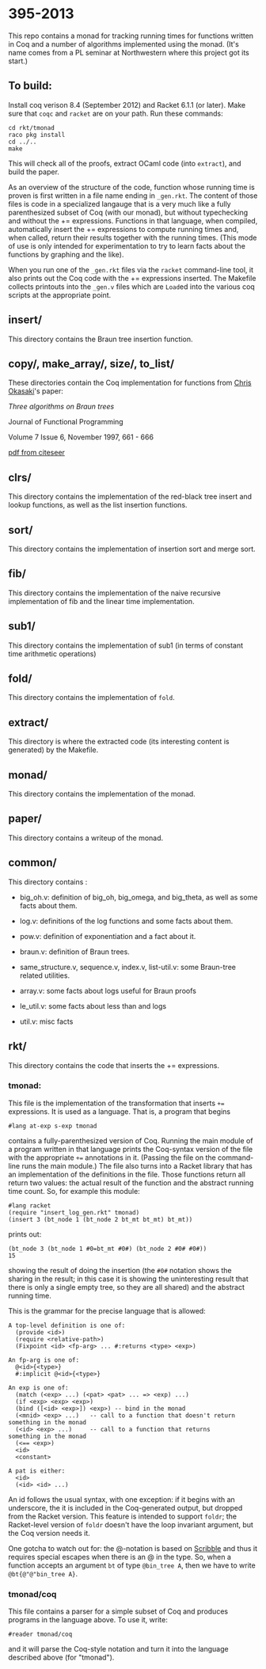 395-2013
========

This repo contains a monad for tracking running times for functions
written in Coq and a number of algorithms implemented using the monad.
(It's name comes from a PL seminar at Northwestern where this project
got its start.)

## To build:

Install coq verison 8.4 (September 2012) and Racket 6.1.1 (or
later). Make sure that `coqc` and `racket` are on your path. Run these
commands:

    cd rkt/tmonad
    raco pkg install
    cd ../..
    make

This will check all of the proofs, extract OCaml code (into
`extract`), and build the paper.

As an overview of the structure of the code, function whose running
time is proven is first written in a file name ending in
`_gen.rkt`. The content of those files is code in a specialized
langauge that is a very much like a fully parenthesized subset of Coq
(with our monad), but without typechecking and without the +=
expressions. Functions in that language, when compiled, automatically
insert the += expressions to compute running times and, when called,
return their results together with the running times. (This mode of
use is only intended for experimentation to try to learn facts about
the functions by graphing and the like).

When you run one of the `_gen.rkt` files via the `racket` command-line
tool, it also prints out the Coq code with the += expressions
inserted. The Makefile collects printouts into the `_gen.v` files
which are `Load`ed into the various coq scripts at the appropriate
point.

## insert/ 

This directory contains the Braun tree insertion function.

## copy/, make_array/, size/, to_list/

These directories contain the Coq implementation for functions from
[Chris Okasaki](http://www.usma.edu/eecs/SitePages/Chris%20Okasaki.aspx)'s
paper:

_Three algorithms on Braun trees_

Journal of Functional Programming

Volume 7 Issue 6, November 1997, 661 - 666

[pdf from citeseer](http://citeseerx.ist.psu.edu/viewdoc/download?doi=10.1.1.52.6090&rep=rep1&type=pdf)

## clrs/

This directory contains the implementation of the red-black tree
insert and lookup functions, as well as the list insertion functions.

## sort/

This directory contains the implementation of insertion sort and merge sort.

## fib/ 

This directory contains the implementation of the naive recursive
implementation of fib and the linear time implementation.

## sub1/

This directory contains the implementation of sub1 (in terms of
constant time arithmetic operations)

## fold/

This directory contains the implementation of `fold`.

## extract/ 

This directory is where the extracted code (its interesting content is
generated) by the Makefile.

## monad/

This directory contains the implementation of the monad.

## paper/ 

This directory contains a writeup of the monad.

## common/

This directory contains :

- big_oh.v: definition of big_oh, big_omega, and big_theta, as well as
  some facts about them.

- log.v: definitions of the log functions and some facts about them.

- pow.v: definition of exponentiation and a fact about it.

- braun.v: definition of Braun trees.

- same_structure.v, sequence.v, index.v, list-util.v: some Braun-tree
  related utilities.

- array.v: some facts about logs useful for Braun proofs

- le_util.v: some facts about less than and logs

- util.v: misc facts

## rkt/

  This directory contains the code that inserts the += expressions.

###  tmonad: 
  This file is the implementation of the transformation
  that inserts `+=` expressions. It is used as a language. That is, a
  program that begins 

    #lang at-exp s-exp tmonad

  contains a fully-parenthesized version of Coq. Running the main
  module of a program written in that language prints the Coq-syntax
  version of the file with the appropriate `+=` annotations in it.
  (Passing the file on the command-line runs the main module.) The
  file also turns into a Racket library that has an implementation of
  the definitions in the file. Those functions return all return two
  values: the actual result of the function and the abstract running
  time count. So, for example this module:

    #lang racket
    (require "insert_log_gen.rkt" tmonad)
    (insert 3 (bt_node 1 (bt_node 2 bt_mt bt_mt) bt_mt))

  prints out:

    (bt_node 3 (bt_node 1 #0=bt_mt #0#) (bt_node 2 #0# #0#))
    15

  showing the result of doing the insertion (the `#0#` notation shows
  the sharing in the result; in this case it is showing the
  uninteresting result that there is only a single empty tree, so they
  are all shared) and the abstract running time.

  This is the grammar for the precise language that is allowed:

    A top-level definition is one of:
      (provide <id>)
      (require <relative-path>)
      (Fixpoint <id> <fp-arg> ... #:returns <type> <exp>)

    An fp-arg is one of:
      @<id>{<type>}
      #:implicit @<id>{<type>}

    An exp is one of:
      (match (<exp> ...) (<pat> <pat> ... => <exp) ...)
      (if <exp> <exp> <exp>)
      (bind ([<id> <exp>]) <exp>) -- bind in the monad
      (<mnid> <exp> ...)   -- call to a function that doesn't return something in the monad
      (<id> <exp> ...)     -- call to a function that returns        something in the monad
      (<== <exp>)
      <id>
      <constant>

    A pat is either:
      <id>
      (<id> <id> ...)

 An id follows the usual syntax, with one exception: if it begins with
 an underscore, the it is included in the Coq-generated output, but
 dropped from the Racket version. This feature is intended to support
 `foldr`; the Racket-level version of `foldr` doesn't have the loop
 invariant argument, but the Coq version needs it.

 One gotcha to watch out for: the @-notation is based on 
 [Scribble](http://docs.racket-lang.org/scribble/) and thus it requires
 special escapes when there is an @ in the type. So, when a function
 accepts an argument `bt` of type `@bin_tree A`, then we have to write 
 `@bt{@"@"bin_tree A}`.

### tmonad/coq

 This file contains a parser for a simple subset of Coq and produces
 programs in the language above. To use it, write:

    #reader tmonad/coq

 and it will parse the Coq-style notation and turn it into the
 language described above (for "tmonad").
